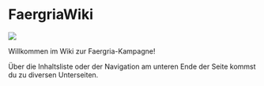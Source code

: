 # FaergriaWiki

![](logo.png)

Willkommen im Wiki zur Faergria-Kampagne!

Über die Inhaltsliste oder der Navigation am unteren Ende der Seite kommst du zu diversen Unterseiten.